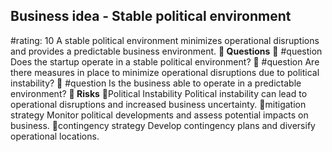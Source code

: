 

## Business idea - Stable political environment
#rating: 10
A stable political environment minimizes operational disruptions and provides a predictable business environment.
**💭 Questions**
💭 #question Does the startup operate in a stable political environment?
 💭 #question Are there measures in place to minimize operational disruptions due to political instability?
 💭 #question Is the business able to operate in a predictable environment?
**🚨 Risks**
🚨Political Instability
Political instability can lead to operational disruptions and increased business uncertainty.
🚨mitigation strategy
Monitor political developments and assess potential impacts on business.
🚨contingency strategy
Develop contingency plans and diversify operational locations.




